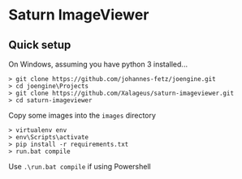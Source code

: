 # Saturn ImageViewer

## Quick setup

On Windows, assuming you have python 3 installed...

    > git clone https://github.com/johannes-fetz/joengine.git
    > cd joengine\Projects
    > git clone https://github.com/Xalageus/saturn-imageviewer.git
    > cd saturn-imageviewer

Copy some images into the `images` directory

    > virtualenv env
    > env\Scripts\activate
    > pip install -r requirements.txt
    > run.bat compile

Use `.\run.bat compile` if using Powershell